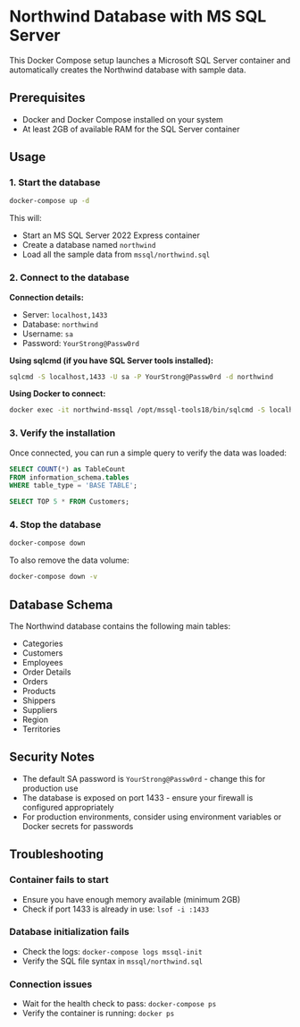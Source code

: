 # Northwind Database with MS SQL Server

This Docker Compose setup launches a Microsoft SQL Server container and automatically creates the Northwind database with sample data.

## Prerequisites

- Docker and Docker Compose installed on your system
- At least 2GB of available RAM for the SQL Server container

## Usage

### 1. Start the database

```bash
docker-compose up -d
```

This will:
- Start an MS SQL Server 2022 Express container
- Create a database named `northwind`
- Load all the sample data from `mssql/northwind.sql`

### 2. Connect to the database

**Connection details:**
- Server: `localhost,1433`
- Database: `northwind`
- Username: `sa`
- Password: `YourStrong@Passw0rd`

**Using sqlcmd (if you have SQL Server tools installed):**
```bash
sqlcmd -S localhost,1433 -U sa -P YourStrong@Passw0rd -d northwind
```

**Using Docker to connect:**
```bash
docker exec -it northwind-mssql /opt/mssql-tools18/bin/sqlcmd -S localhost -U sa -P YourStrong@Passw0rd -d northwind
```

### 3. Verify the installation

Once connected, you can run a simple query to verify the data was loaded:

```sql
SELECT COUNT(*) as TableCount 
FROM information_schema.tables 
WHERE table_type = 'BASE TABLE';
```

```sql
SELECT TOP 5 * FROM Customers;
```

### 4. Stop the database

```bash
docker-compose down
```

To also remove the data volume:
```bash
docker-compose down -v
```

## Database Schema

The Northwind database contains the following main tables:
- Categories
- Customers
- Employees
- Order Details
- Orders
- Products
- Shippers
- Suppliers
- Region
- Territories

## Security Notes

- The default SA password is `YourStrong@Passw0rd` - change this for production use
- The database is exposed on port 1433 - ensure your firewall is configured appropriately
- For production environments, consider using environment variables or Docker secrets for passwords

## Troubleshooting

### Container fails to start
- Ensure you have enough memory available (minimum 2GB)
- Check if port 1433 is already in use: `lsof -i :1433`

### Database initialization fails
- Check the logs: `docker-compose logs mssql-init`
- Verify the SQL file syntax in `mssql/northwind.sql`

### Connection issues
- Wait for the health check to pass: `docker-compose ps`
- Verify the container is running: `docker ps`